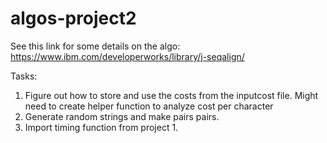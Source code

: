 # algos-project2

See this link for some details on the algo: https://www.ibm.com/developerworks/library/j-seqalign/

Tasks: 

1. Figure out how to store and use the costs from the inputcost file. Might need to create helper function to analyze cost per character
2. Generate random strings and make pairs pairs.
3. Import timing function from project 1.